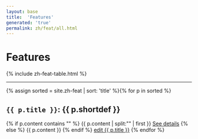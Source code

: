 ```yaml
---
layout: base
title:  'Features'
generated: 'true'
permalink: zh/feat/all.html
---
```


# Features

{% include zh-feat-table.html %}

----------

{% assign sorted = site.zh-feat | sort: 'title' %}{% for p in sorted %}
<a id="al-zh-feat/{{ p.title }}" class="al-dest"/>
<h2><code>{{ p.title }}</code>: {{ p.shortdef }}</h2>
{% if p.content contains "<!--details-->" %}    
{{ p.content | split:"<!--details-->" | first }}
<a href="{{ p.title }}" class="al-doc">See details</a>
{% else %}
{{ p.content }}
{% endif %}
<a href="{{ site.git_edit }}/{% if p.collection %}{{ p.relative_path }}{% else %}{{ p.path }}{% endif %}" target="#">edit {{ p.title }}</a>
{% endfor %}
